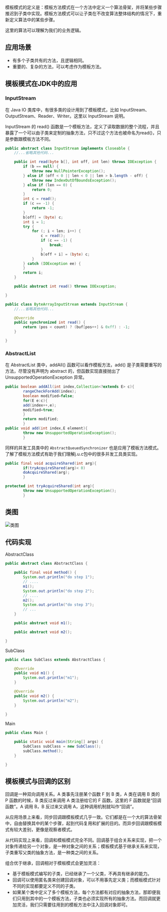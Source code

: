 模板模式的定义是：模板方法模式在一个方法中定义一个算法骨架，并将某些步骤推迟到子类中实现。模板方法模式可以让子类在不改变算法整体结构的情况下，重新定义算法中的某些步骤。

这里的算法可以理解为我们的业务逻辑。

## 应用场景

- 有多个子类共有的方法，且逻辑相同。
- 重要的、复杂的方法，可以考虑作为模板方法。

## 模板模式在JDK中的应用

### InputStream

在 Java IO 类库中，有很多类的设计用到了模板模式，比如 InputStream、OutputStream、Reader、Writer。这里以 InputStream 说明。

InputStream 的 read() 函数是一个模板方法，定义了读取数据的整个流程，并且暴露了一个可以由子类来定制的抽象方法，只不过这个方法也被命名为read()，只是参数跟模板方法不同。

```java
public abstract class InputStream implements Closeable {
    //...省略其他代码...

    public int read(byte b[], int off, int len) throws IOException {
        if (b == null) {
            throw new NullPointerException();
        } else if (off < 0 || len < 0 || len > b.length - off) {
            throw new IndexOutOfBoundsException();
        } else if (len == 0) {
            return 0;
        }
        int c = read();
        if (c == -1) {
            return -1;
        }
        b[off] = (byte) c;
        int i = 1;
        try {
            for (; i < len; i++) {
                c = read();
                if (c == -1) {
                    break;
                }
                b[off + i] = (byte) c;
            }
        } catch (IOException ee) {
        }
        return i;
    }

    public abstract int read() throws IOException;

}

public class ByteArrayInputStream extends InputStream {
    //...省略其他代码...

    @Override
    public synchronized int read() {
        return (pos < count) ? (buf[pos++] & 0xff) : -1;
    }

}
```

### AbstractList

在 AbstractList 类中，addAll() 函数可以看作模板方法，add() 是子类需要重写的方法，尽管没有声明为 abstract 的，但函数实现直接抛出了
UnsupportedOperationException 异常。

```java
public boolean addAll(int index,Collection<?extends E> c){
        rangeCheckForAdd(index);
        boolean modified=false;
        for(E e:c){
        add(index++,e);
        modified=true;
        }
        return modified;
        }
public void add(int index,E element){
        throw new UnsupportedOperationException();
        }
```

同样的并发工具类中的 `AbstractQueuedSynchronizer` 也是应用了模板方法模式。了解了模板方法模式有助于我们理解j.u.c包中的很多并发工具类实现。

```java
public final void acquireShared(int arg){
        if(tryAcquireShared(arg)< 0)
        doAcquireShared(arg);
        }

protected int tryAcquireShared(int arg){
        throw new UnsupportedOperationException();
        }
```

## 类图

![类图](https://cdn.wenzuo.net/assets/202203041537181.png)

## 代码实现

AbstractClass

```java
public abstract class AbstractClass {

    public final void method() {
        System.out.println("do step 1");
        // ....
        m1();
        System.out.println("do step 2");
        // ....
        m2();
        System.out.println("do step 3");
        // ...
    }

    public abstract void m1();

    public abstract void m2();

}
```

SubClass

```java
public class SubClass extends AbstractClass {

    @Override
    public void m1() {
        System.out.println("m1");
    }

    @Override
    public void m2() {
        System.out.println("m2");
    }

}
```

Main

```java
public class Main {

    public static void main(String[] args) {
        SubClass subClass = new SubClass();
        subClass.method();
    }

}
```

## 模板模式与回调的区别

回调是一种双向调用关系。A 类事先注册某个函数 F 到 B 类，A 类在调用 B 类的 P 函数的时候，B 类反过来调用 A 类注册给它的 F 函数。这里的 F 函数就是“回调函数”。A 调用 B，B
反过来又调用 A，这种调用机制就叫作“回调”。

从应用场景上来看，同步回调跟模板模式几乎一致。它们都是在一个大的算法骨架中，自由替换其中的某个步骤，起到代码复用和扩展的目的。而异步回调跟模板模式有较大差别，更像是观察者模式。

从代码实现上来看，回调和模板模式完全不同。回调基于组合关系来实现，把一个对象传递给另一个对象，是一种对象之间的关系；模板模式基于继承关系来实现，子类重写父类的抽象方法，是一种类之间的关系。

组合优于继承，回调相对于模板模式会更加灵活：

- 基于模板模式编写的子类，已经继承了一个父类，不再具有继承的能力。
- 回调可以使用匿名类来创建回调对象，可以不用事先定义类；而模板模式针对不同的实现都要定义不同的子类。
- 如果某个类中定义了多个模板方法，每个方法都有对应的抽象方法，那即便我们只用到其中的一个模板方法，子类也必须实现所有的抽象方法。而回调就更加灵活，我们只需要往用到的模板方法中注入回调对象即可。

